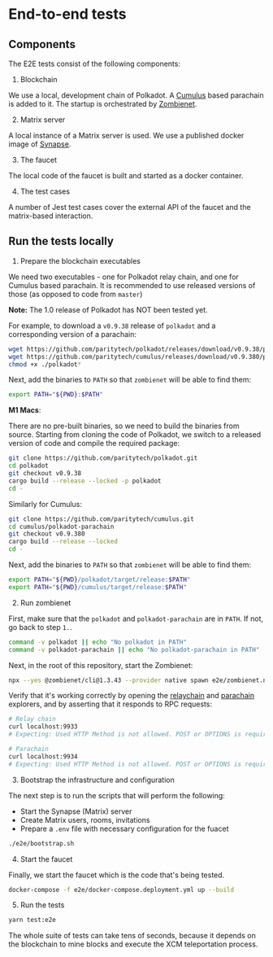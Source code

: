 # End-to-end tests

## Components

The E2E tests consist of the following components:

1. Blockchain

We use a local, development chain of Polkadot.
A [Cumulus](https://github.com/paritytech/cumulus/) based parachain is added to it.
The startup is orchestrated by [Zombienet](https://github.com/paritytech/zombienet).

2. Matrix server

A local instance of a Matrix server is used.
We use a published docker image of [Synapse](https://github.com/matrix-org/synapse).

3. The faucet

The local code of the faucet is built and started as a docker container.

4. The test cases

A number of Jest test cases cover the external API of the faucet and the matrix-based interaction.

## Run the tests locally

1. Prepare the blockchain executables

We need two executables - one for Polkadot relay chain, and one for Cumulus based parachain.
It is recommended to use released versions of those (as opposed to code from `master`)

**Note:** The 1.0 release of Polkadot has NOT been tested yet.

For example, to download a `v0.9.38` release of `polkadot` and a corresponding version of a parachain:

```bash
wget https://github.com/paritytech/polkadot/releases/download/v0.9.38/polkadot
wget https://github.com/paritytech/cumulus/releases/download/v0.9.380/polkadot-parachain
chmod +x ./polkadot*
```

Next, add the binaries to `PATH` so that `zombienet` will be able to find them:

```bash
export PATH="${PWD}:$PATH"
```

**M1 Macs**:

There are no pre-built binaries, so we need to build the binaries from source.
Starting from cloning the code of Polkadot, we switch to a released version of code and compile the required package:

```bash
git clone https://github.com/paritytech/polkadot.git
cd polkadot
git checkout v0.9.38
cargo build --release --locked -p polkadot
cd -
```

Similarly for Cumulus:

```bash
git clone https://github.com/paritytech/cumulus.git
cd cumulus/polkadot-parachain
git checkout v0.9.380
cargo build --release --locked
cd -
```

Next, add the binaries to `PATH` so that `zombienet` will be able to find them:

```bash
export PATH="${PWD}/polkadot/target/release:$PATH"
export PATH="${PWD}/cumulus/target/release:$PATH"
```

2. Run zombienet

First, make sure that the `polkadot` and `polkadot-parachain` are in `PATH`. If not, go back to step `1.`.

```bash
command -v polkadot || echo "No polkadot in PATH"
command -v polkadot-parachain || echo "No polkadot-parachain in PATH"
```

Next, in the root of this repository, start the Zombienet:

```bash
npx --yes @zombienet/cli@1.3.43 --provider native spawn e2e/zombienet.native.toml
```

Verify that it's working correctly by opening the [relaychain](https://polkadot.js.org/apps/?rpc=ws://127.0.0.1:9933#/explorer) and [parachain](https://polkadot.js.org/apps/?rpc=ws://127.0.0.1:9934#/explorer) explorers,
and by asserting that it responds to RPC requests:

```bash
# Relay chain
curl localhost:9933                              
# Expecting: Used HTTP Method is not allowed. POST or OPTIONS is required

# Parachain
curl localhost:9934 
# Expecting: Used HTTP Method is not allowed. POST or OPTIONS is required
```

3. Bootstrap the infrastructure and configuration

The next step is to run the scripts that will perform the following:

- Start the Synapse (Matrix) server
- Create Matrix users, rooms, invitations
- Prepare a `.env` file with necessary configuration for the fuacet

```bash
./e2e/bootstrap.sh
```

4. Start the faucet

Finally, we start the faucet which is the code that's being tested.

```bash
docker-compose -f e2e/docker-compose.deployment.yml up --build
```

5. Run the tests

```bash
yarn test:e2e
```

The whole suite of tests can take tens of seconds,
because it depends on the blockchain to mine blocks and execute the XCM teleportation process.
